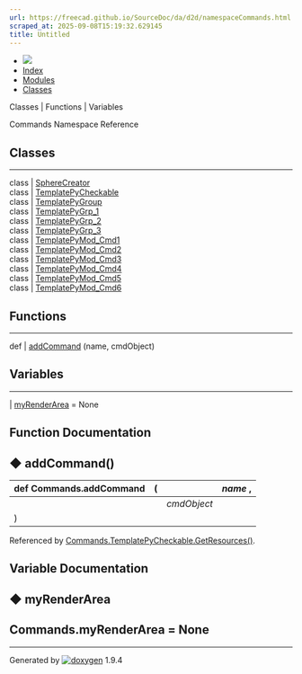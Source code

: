 ```yaml
---
url: https://freecad.github.io/SourceDoc/da/d2d/namespaceCommands.html
scraped_at: 2025-09-08T15:19:32.629145
title: Untitled
---
```


  * [ ![](https://www.freecad.org/svg/logo-freecad.svg) ](https://freecadweb.org "FreeCAD")
  * [Index](../../index.html "Index")
  * [Modules](../../modules.html "Modules list")
  * [Classes](../../annotated.html "Annotated list")

Classes | Functions | Variables

Commands Namespace Reference

##  Classes  
  
---  
class | [SphereCreator](../../d3/d96/classCommands_1_1SphereCreator.html)  
class | [TemplatePyCheckable](../../dc/dac/classCommands_1_1TemplatePyCheckable.html)  
class | [TemplatePyGroup](../../df/dcc/classCommands_1_1TemplatePyGroup.html)  
class | [TemplatePyGrp_1](../../d5/de4/classCommands_1_1TemplatePyGrp__1.html)  
class | [TemplatePyGrp_2](../../d6/df5/classCommands_1_1TemplatePyGrp__2.html)  
class | [TemplatePyGrp_3](../../dd/db2/classCommands_1_1TemplatePyGrp__3.html)  
class | [TemplatePyMod_Cmd1](../../d9/d04/classCommands_1_1TemplatePyMod__Cmd1.html)  
class | [TemplatePyMod_Cmd2](../../da/d5b/classCommands_1_1TemplatePyMod__Cmd2.html)  
class | [TemplatePyMod_Cmd3](../../d8/d67/classCommands_1_1TemplatePyMod__Cmd3.html)  
class | [TemplatePyMod_Cmd4](../../d3/d0f/classCommands_1_1TemplatePyMod__Cmd4.html)  
class | [TemplatePyMod_Cmd5](../../d0/df6/classCommands_1_1TemplatePyMod__Cmd5.html)  
class | [TemplatePyMod_Cmd6](../../db/d77/classCommands_1_1TemplatePyMod__Cmd6.html)  
  
##  Functions  
  
---  
def | [addCommand](../../da/d2d/namespaceCommands.html#af525c51a93e67d030eb1f12cdd35aaa0) (name, cmdObject)  
  
##  Variables  
  
---  
|
[myRenderArea](../../da/d2d/namespaceCommands.html#a7f708bc2de769601301e4605eaae8d4b)
= None  
  
## Function Documentation

## ◆ addCommand()

def Commands.addCommand  | ( |  | _name_ ,   
---|---|---|---  
|  |  | _cmdObject_  
| ) | |   
  
Referenced by
[Commands.TemplatePyCheckable.GetResources()](../../dc/dac/classCommands_1_1TemplatePyCheckable.html#a4f3a2b53e339419de1b07ff588991b70).

## Variable Documentation

## ◆ myRenderArea

Commands.myRenderArea = None  
---  
  
* * *

Generated by
[![doxygen](../../doxygen.svg)](https://www.doxygen.org/index.html) 1.9.4

